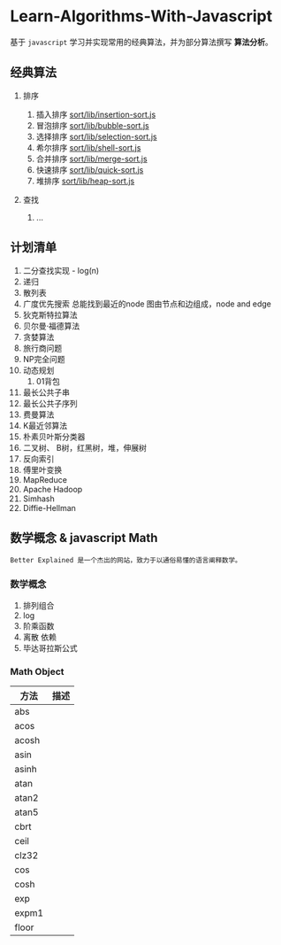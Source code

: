 # Learn-Algorithms-With-Javascript

基于 `javascript` 学习并实现常用的经典算法，并为部分算法撰写 **算法分析**。

## 经典算法

1. 排序
    1. 插入排序 [sort/lib/insertion-sort.js](https://github.com/gauliang/Learn-Algorithms-With-Javascript/tree/master/sort/lib/insertion-sort.js)
    1. 冒泡排序 [sort/lib/bubble-sort.js](https://github.com/gauliang/Learn-Algorithms-With-Javascript/tree/master/sort/lib/bubble-sort.js)
    1. 选择排序 [sort/lib/selection-sort.js](https://github.com/gauliang/Learn-Algorithms-With-Javascript/tree/master/sort/lib/selection-sort.js)
    1. 希尔排序 [sort/lib/shell-sort.js](https://github.com/gauliang/Learn-Algorithms-With-Javascript/tree/master/sort/lib/shell-sort.js)
    1. 合并排序 [sort/lib/merge-sort.js](https://github.com/gauliang/Learn-Algorithms-With-Javascript/tree/master/sort/lib/merge-sort.js)
    1. 快速排序 [sort/lib/quick-sort.js](https://github.com/gauliang/Learn-Algorithms-With-Javascript/tree/master/sort/lib/quick-sort.js)
    1. 堆排序 [sort/lib/heap-sort.js](https://github.com/gauliang/Learn-Algorithms-With-Javascript/tree/master/sort/lib/heap-sort.js)

1. 查找
    1. ...

## 计划清单

1. 二分查找实现 - log(n)
1. 递归
1. 散列表
1. 广度优先搜索
    总能找到最近的node
    图由节点和边组成，node  and edge
1. 狄克斯特拉算法
1. 贝尔曼·福德算法
1. 贪婪算法
1. 旅行商问题
1. NP完全问题
1. 动态规划
    1. 01背包
1. 最长公共子串
1. 最长公共子序列
1. 费曼算法
1. K最近邻算法
1. 朴素贝叶斯分类器
1. 二叉树、 B树，红黑树，堆，伸展树
1. 反向索引
1. 傅里叶变换
1. MapReduce
1. Apache Hadoop
1. Simhash
1. Diffie-Hellman

## 数学概念 & javascript Math

>
    Better Explained 是一个杰出的网站，致力于以通俗易懂的语言阐释数学。

### 数学概念

1. 排列组合
1. log
1. 阶乘函数
1. 离散 依赖
1. 毕达哥拉斯公式

### Math Object

|方法|描述|
| --- | --- |
|abs| |
|acos| |
|acosh| |
|asin| |
|asinh| |
|atan| |
|atan2| |
|atan5| |
|cbrt| |
|ceil| |
|clz32| |
|cos| |
|cosh| |
|exp| |
|expm1| |
|floor| |
